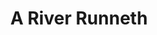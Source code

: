 ---
layout: project
title: A River Runneth
permalink: /p2-river-runneth-153/
desc:
    I was appointed to undertake a full structural survey of a Grade II listed farmhouse in rural Essex.<br><br>
    When inspecting an outbuilding at the rear of the site, I found within the stairwell down to the cellar, intact wattle and daub (e.g. infill panels made from made from mud straw applied onto a lattice of branches), covered with haired lime plaster and carpenters marks; fairly typical for a property dating from the 17 Century. I also found water running freely and continuously from one corner of the cellar. I have come across wells within properties but had not effectively seen a water course within a building before.<br><br>
    Channels had been cut into the floor pavers. And some pavers had been lifted and an area excavated. And a modern pre-formed polypropylene inspection chamber base tray had been positioned in the bottom of the excavation. This was connected to an out-flow pipe through the rear wall. Water constantly flowed into the tray from within the cellar and around the out-flow pipework opening in the wall.<br><br>
   The owner had replaced the existing adjacent sump and pump with a tray connected to the surface water drainage, discharging into the garden. Technically both would constitute alterations to the property and should have received Listed Building Consent. There is no statutory limitation for prosecution for unauthorised alterations to a listed building. Being unsure consent had been sought I advised the purchaser to discuss this with their legal advisors.<br><br>
    The property is in a valley, near to a river in area containing several natural springs – so the source of water within the basement could be down to a natural spring. Another possibility was a leak from the mains supply, this being adjacent to the water ingress to the cellar.<br><br>
    Although particularly damp, even for a cellar, the “stream” of water was draining away satisfactorily and did not appear to be adversely affecting the structure of the building. I measured a high moister content in the floor joists and timbers embedded into the walls. In the long term this will make them more prone to the mechanisms of decay (e.g. rot and beetle attack)..<br><br>
    I advised, subject to confirmation on the water source, that works be undertaken to improve the environmental conditions and help the building’s long term conservation. Project reference code 153.
    
summary: /imgs/p2-river-runneth-153/153-grade2-listed-farmhouse-cottage-gal.jpg
images:
  - mobile: /imgs/p2-river-runneth-153/mobile/1-153-grade2-listed-farmhouse-cottage-m.jpg
  - mobile: /imgs/p2-river-runneth-153/mobile/2-153-grade2-listed-farmhouse-cottage-m.jpg
  - mobile: /imgs/p2-river-runneth-153/mobile/3-153-historic-timber-frame-carpenters-marks-m.jpg
  - mobile: /imgs/p2-river-runneth-153/mobile/4-153-brick-pavers-cellar-damp-natural-spring-m.jpg
  - desktop: /imgs/p2-river-runneth-153/desktop/1-153-grade2-listed-farmhouse-cottage-dt.jpg
  - desktop: /imgs/p2-river-runneth-153/desktop/2-153-grade2-listed-farmhouse-cottage-dt.jpg
  - desktop: /imgs/p2-river-runneth-153/desktop/3-153-historic-timber-frame-carpenters-marks-dt.jpg
  - desktop: /imgs/p2-river-runneth-153/desktop/4-153-brick-pavers-cellar-damp-natural-spring-dt.jpg
 
---